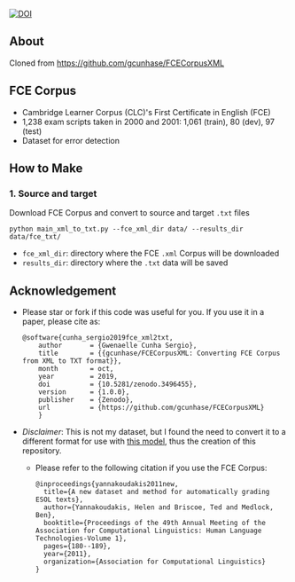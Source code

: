 [![DOI](https://zenodo.org/badge/199615833.svg)](https://zenodo.org/badge/latestdoi/199615833)

## About
Cloned from https://github.com/gcunhase/FCECorpusXML



## FCE Corpus
* Cambridge Learner Corpus (CLC)'s First Certificate in English (FCE)
* 1,238 exam scripts taken in 2000 and 2001: 1,061 (train), 80 (dev), 97 (test)
* Dataset for error detection

## How to Make
### 1. Source and target
Download FCE Corpus and convert to source and target `.txt` files
```
python main_xml_to_txt.py --fce_xml_dir data/ --results_dir data/fce_txt/
```
  + `fce_xml_dir`: directory where the FCE `.xml` Corpus will be downloaded
  + `results_dir`: directory where the `.txt` data will be saved


## Acknowledgement
* Please star or fork if this code was useful for you. If you use it in a paper, please cite as:
  ```
  @software{cunha_sergio2019fce_xml2txt,
      author       = {Gwenaelle Cunha Sergio},
      title        = {{gcunhase/FCECorpusXML: Converting FCE Corpus from XML to TXT format}},
      month        = oct,
      year         = 2019,
      doi          = {10.5281/zenodo.3496455},
      version      = {1.0.0},
      publisher    = {Zenodo},
      url          = {https://github.com/gcunhase/FCECorpusXML}
      }
  ```

* *Disclaimer*: This is not my dataset, but I found the need to convert it to a different format for use with [this model](https://github.com/skasewa/wronging), thus the creation of this repository.

 

  * Please refer to the following citation if you use the FCE Corpus:  
    ```
    @inproceedings{yannakoudakis2011new,
      title={A new dataset and method for automatically grading ESOL texts},
      author={Yannakoudakis, Helen and Briscoe, Ted and Medlock, Ben},
      booktitle={Proceedings of the 49th Annual Meeting of the Association for Computational Linguistics: Human Language Technologies-Volume 1},
      pages={180--189},
      year={2011},
      organization={Association for Computational Linguistics}
    }
    ```
